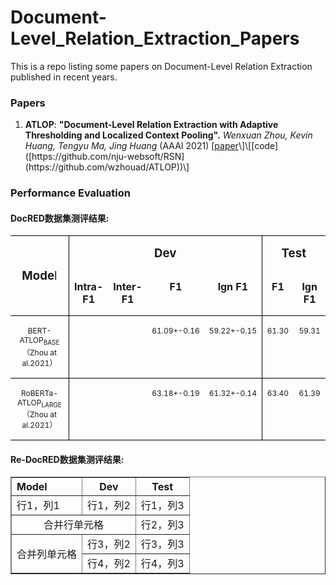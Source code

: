 # Document-Level_Relation_Extraction_Papers
This is a repo listing some papers on Document-Level Relation Extraction published in recent years.

### Papers
1. **ATLOP**: **"Document-Level Relation Extraction with Adaptive Thresholding and Localized Context Pooling".**
*Wenxuan Zhou, Kevin Huang, Tengyu Ma, Jing Huang* (AAAI 2021) \[[paper]([https://arxiv.org/pdf/1905.04914.pdf](https://arxiv.org/pdf/2010.11304))\]\[[code]([https://github.com/nju-websoft/RSN](https://github.com/wzhouad/ATLOP))\]

### Performance Evaluation

<h4>DocRED数据集测评结果:</h4>
<table class=MsoNormalTable border=0 cellspacing=0 cellpadding=0
 style='border-collapse:collapse;mso-yfti-tbllook:1184;mso-padding-alt:0cm 0cm 0cm 0cm'>
 <tr style='mso-yfti-irow:0;mso-yfti-firstrow:yes'>
  <td width=323 rowspan=2 style='width:242.45pt;border:solid windowtext 1.0pt;
  border-left:none;padding:0cm 5.4pt 0cm 5.4pt'>
  <p class=MsoNormal align=center style='text-align:center'><b><span
  lang=EN-US style='font-size:14.0pt'>Mode</span></b><span lang=EN-US
  style='font-size:14.0pt'>l</span></p>
  </td>
  <td width=389 colspan=4 valign=top style='width:291.45pt;border-top:solid windowtext 1.0pt;
  border-left:none;border-bottom:none;border-right:solid windowtext 1.0pt;
  padding:0cm 5.4pt 0cm 5.4pt'>
  <p class=MsoNormal align=center style='text-align:center'><b><span
  lang=EN-US style='font-size:14.0pt'>Dev</span></b></p>
  </td>
  <td width=195 colspan=2 valign=top style='width:146.35pt;border:none;
  border-top:solid windowtext 1.0pt;padding:0cm 5.4pt 0cm 5.4pt'>
  <p class=MsoNormal align=center style='text-align:center'><b><span
  lang=EN-US style='font-size:14.0pt'>Test</span></b></p>
  </td>
 </tr>
 <tr style='mso-yfti-irow:1'>
  <td width=102 valign=top style='width:76.6pt;border:none;border-bottom:solid windowtext 1.0pt;
  padding:0cm 5.4pt 0cm 5.4pt'>
  <p class=MsoNormal align=center style='text-align:center'><b><span
  lang=EN-US>Intra-F1</span></b></p>
  </td>
  <td width=98 valign=top style='width:73.4pt;border:none;border-bottom:solid windowtext 1.0pt;
  padding:0cm 5.4pt 0cm 5.4pt'>
  <p class=MsoNormal align=center style='text-align:center'><b><span
  lang=EN-US>Inter-F1</span></b></p>
  </td>
  <td width=93 valign=top style='width:70.05pt;border:none;border-bottom:solid windowtext 1.0pt;
  padding:0cm 5.4pt 0cm 5.4pt'>
  <p class=MsoNormal align=center style='text-align:center'><b><span
  lang=EN-US>F1</span></b></p>
  </td>
  <td width=95 valign=top style='width:71.4pt;border-top:none;border-left:none;
  border-bottom:solid windowtext 1.0pt;border-right:solid windowtext 1.0pt;
  padding:0cm 5.4pt 0cm 5.4pt'>
  <p class=MsoNormal align=center style='text-align:center'><span class=SpellE><b><span
  lang=EN-US>lgn</span></b></span><b><span lang=EN-US> F1</span></b></p>
  </td>
  <td width=100 valign=top style='width:75.15pt;border:none;border-bottom:solid windowtext 1.0pt;
  padding:0cm 5.4pt 0cm 5.4pt'>
  <p class=MsoNormal align=center style='text-align:center'><b><span
  lang=EN-US>F1</span></b></p>
  </td>
  <td width=95 valign=top style='width:71.2pt;border:none;border-bottom:solid windowtext 1.0pt;
  padding:0cm 5.4pt 0cm 5.4pt'>
  <p class=MsoNormal align=center style='text-align:center'><span class=SpellE><b><span
  lang=EN-US>lgn</span></b></span><b><span lang=EN-US> F1</span></b></p>
  </td>
 </tr>
 <tr style='mso-yfti-irow:2'>
  <td width=323 valign=top style='width:242.45pt;border-top:none;border-left:
  none;border-bottom:solid windowtext 1.0pt;border-right:solid windowtext 1.0pt;
  padding:0cm 5.4pt 0cm 5.4pt'>
  <p class=MsoNormal align=center style='text-align:center'><span lang=EN-US
  style='font-size:9.0pt'>BERT-ATLOP<sub>BASE</sub></span><span
  style='font-size:9.0pt'>（<span lang=EN-US>Zhou at al.2021</span>）</span></p>
  </td>
  <td width=102 valign=top style='width:76.6pt;border:none;border-bottom:solid windowtext 1.0pt;
  padding:0cm 5.4pt 0cm 5.4pt'></td>
  <td width=98 valign=top style='width:73.4pt;border:none;border-bottom:solid windowtext 1.0pt;
  padding:0cm 5.4pt 0cm 5.4pt'></td>
  <td width=93 valign=top style='width:70.05pt;border:none;border-bottom:solid windowtext 1.0pt;
  padding:0cm 5.4pt 0cm 5.4pt'>
  <p class=MsoNormal align=center style='text-align:center'><span lang=EN-US
  style='font-size:9.0pt'>61.09+-0.16</span></p>
  </td>
  <td width=95 valign=top style='width:71.4pt;border-top:none;border-left:none;
  border-bottom:solid windowtext 1.0pt;border-right:solid windowtext 1.0pt;
  padding:0cm 5.4pt 0cm 5.4pt'>
  <p class=MsoNormal align=center style='text-align:center'><span lang=EN-US
  style='font-size:9.0pt'>59.22+-0.15</span></p>
  </td>
  <td width=100 valign=top style='width:75.15pt;border:none;border-bottom:solid windowtext 1.0pt;
  padding:0cm 5.4pt 0cm 5.4pt'>
  <p class=MsoNormal align=center style='text-align:center'><span lang=EN-US
  style='font-size:9.0pt'>61.30</span></p>
  </td>
  <td width=95 valign=top style='width:71.2pt;border:none;border-bottom:solid windowtext 1.0pt;
  padding:0cm 5.4pt 0cm 5.4pt'>
  <p class=MsoNormal align=center style='text-align:center'><span lang=EN-US
  style='font-size:9.0pt'>59.31</span></p>
  </td>
 </tr>
 <tr style='mso-yfti-irow:3'>
  <td width=323 valign=top style='width:242.45pt;border-top:none;border-left:
  none;border-bottom:solid windowtext 1.0pt;border-right:solid windowtext 1.0pt;
  padding:0cm 5.4pt 0cm 5.4pt'>
  <p class=MsoNormal align=center style='text-align:center'><span class=SpellE><span
  lang=EN-US style='font-size:9.0pt'>RoBERTa</span></span><span lang=EN-US
  style='font-size:9.0pt'>-ATLOP<sub>LARGE</sub></span><span style='font-size:
  9.0pt'>（<span lang=EN-US>Zhou at al.2021</span>）<span lang=EN-US><o:p></o:p></span></span></p>
  </td>
  <td width=102 valign=top style='width:76.6pt;border:none;border-bottom:solid windowtext 1.0pt;
  padding:0cm 5.4pt 0cm 5.4pt'></td>
  <td width=98 valign=top style='width:73.4pt;border:none;border-bottom:solid windowtext 1.0pt;
  padding:0cm 5.4pt 0cm 5.4pt'></td>
  <td width=93 valign=top style='width:70.05pt;border:none;border-bottom:solid windowtext 1.0pt;
  padding:0cm 5.4pt 0cm 5.4pt'>
  <p class=MsoNormal align=center style='text-align:center'><span lang=EN-US
  style='font-size:9.0pt'>63.18+-0.19<o:p></o:p></span></p>
  </td>
  <td width=95 valign=top style='width:71.4pt;border-top:none;border-left:none;
  border-bottom:solid windowtext 1.0pt;border-right:solid windowtext 1.0pt;
  padding:0cm 5.4pt 0cm 5.4pt'>
  <p class=MsoNormal align=center style='text-align:center'><span lang=EN-US
  style='font-size:9.0pt'>61.32+-0.14<o:p></o:p></span></p>
  </td>
  <td width=100 valign=top style='width:75.15pt;border:none;border-bottom:solid windowtext 1.0pt;
  padding:0cm 5.4pt 0cm 5.4pt'>
  <p class=MsoNormal align=center style='text-align:center'><span lang=EN-US
  style='font-size:9.0pt'>63.40<o:p></o:p></span></p>
  </td>
  <td width=95 valign=top style='width:71.2pt;border:none;border-bottom:solid windowtext 1.0pt;
  padding:0cm 5.4pt 0cm 5.4pt'>
  <p class=MsoNormal align=center style='text-align:center'><span lang=EN-US
  style='font-size:9.0pt'>61.39<o:p></o:p></span></p>
  </td>
 </tr>
</table>

<h4>Re-DocRED数据集测评结果:</h4>
<table border="1" width="500px" cellspacing="10">
<tr>
  <th align="left">Model</th>
  <th align="center">Dev</th>
  <th align="center">Test</th>
</tr>
<tr>
  <td>行1，列1</td>
  <td>行1，列2</td>
  <td>行1，列3</td>
</tr>
<tr>
  <td colspan="2" align="center">合并行单元格</td>
  <td>行2，列3</td>
</tr>
<tr>
  <td rowspan="2" align="center">合并列单元格</td>
  <td>行3，列2</td>
  <td>行3，列3</td>
</tr>
<tr>
  <td>行4，列2</th>
  <td>行4，列3</td>
</tr>
</table>

